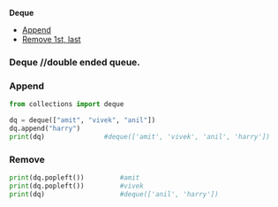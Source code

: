 **Deque**
- [Append](#ap)
- [Remove 1st, last](#r)

### Deque //double ended queue.

<a name=ap></a>
### Append
```py
from collections import deque

dq = deque(["amit", "vivek", "anil"])
dq.append("harry")
print(dq)               #deque(['amit', 'vivek', 'anil', 'harry'])
```
<a name=r></a>
### Remove
```py
print(dq.popleft())         #amit
print(dq.popleft())         #vivek
print(dq)                   #deque(['anil', 'harry'])
```
